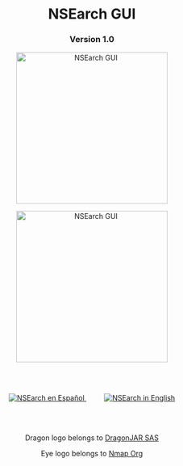 <!--
  Title:NSEarch GUI v 1.0
  Description:Fork for NSEarch with Graphical Interface 
  Author: Miguel Baez
-->
<meta name="keywords" content="NSEarch GUI, NSEarch, Nmap scripting search engine">
<meta name="description" content="Fork for NSEarch (Nmap Scripting Search Engine) with Graphical Interface.">
<meta name="author" content="Miguel Baez">
<h1 align="center">NSEarch GUI</h1>
<h3 align="center">Version 1.0</h3>
<p align="center">
      <img width="300" title="NSEarch GUI" src="https://user-images.githubusercontent.com/77067446/192333044-27970302-9a6c-4700-b7aa-a19a25e3a388.gif#gh-light-mode-only"/>  
</p>
<p align="center">        
    <img width="300" title="NSEarch GUI" src="https://user-images.githubusercontent.com/77067446/192333048-c9abdc54-2325-4e78-902f-b7ae54d98310.gif#gh-dark-mode-only"/>  
</p>
<br>
<br>
<p align="center">
  <a title="NSEarch en Español" href="README.es.md">
    <img title="NSEarch en Español" src="https://user-images.githubusercontent.com/77067446/192334699-d188257f-79b5-4b3c-8a52-7e8197194aed.png"/>
  </a>
  &nbsp;&nbsp;&nbsp;&nbsp;&nbsp;&nbsp;&nbsp;&nbsp;
 <a href="README.en.md" title="NSEarch in English">
   <img title="NSEarch in English" src="https://user-images.githubusercontent.com/77067446/192334829-843cca05-a8cc-4f41-a3ee-72e376961c67.png"/>
  </a>
</p>
<br>
<br>
<p align="center">Dragon logo belongs to <a href="https://www.dragonjar.org" title="Dragon Logo belongs to DragonJAR SAS">DragonJAR SAS</a></p>
<p align="center">Eye logo belongs to <a href="https://www.nmap.org" title="Eye logo belongs to Nmap ORG">Nmap Org</a></p>

